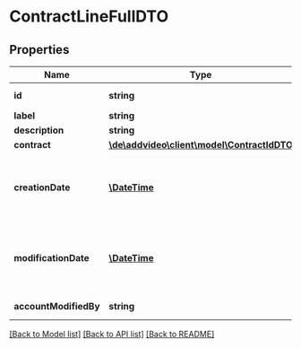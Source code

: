 # ContractLineFullDTO

## Properties
Name | Type | Description | Notes
------------ | ------------- | ------------- | -------------
**id** | **string** | Generated id. READ ONLY! Value will be set from db and cannot be manipulated via the API!. | [optional] 
**label** | **string** | Label for contract line. Can be used for billing purposes. | [optional] 
**description** | **string** | Description for this contractline. Can be used for billing purposes. | [optional] 
**contract** | [**\de\addvideo\client\model\ContractIdDTO**](ContractIdDTO.md) | Internal reference id to Contract this line belongs to. | 
**creationDate** | [**\DateTime**](\DateTime.md) | Date of dataset creation. READ ONLY! Value will be set from db and cannot be manipulated via the API! Format as defined in &lt;a href&#x3D;&#39;http://xml2rfc.ietf.org/public/rfc/html/rfc3339.html#anchor14&#39; target&#x3D;&#39;_blank&#39;&gt;RFC3339&lt;/a&gt;. Format as defined in &lt;a href&#x3D;&#39;http://xml2rfc.ietf.org/public/rfc/html/rfc3339.html#anchor14&#39; target&#x3D;&#39;_blank&#39;&gt;RFC3339&lt;/a&gt;. | [optional] 
**modificationDate** | [**\DateTime**](\DateTime.md) | Date of last dataset modification. READ ONLY! Value will be set from db and cannot be manipulated via the API! Format as defined in &lt;a href&#x3D;&#39;http://xml2rfc.ietf.org/public/rfc/html/rfc3339.html#anchor14&#39; target&#x3D;&#39;_blank&#39;&gt;RFC3339&lt;/a&gt;. Format as defined in &lt;a href&#x3D;&#39;http://xml2rfc.ietf.org/public/rfc/html/rfc3339.html#anchor14&#39; target&#x3D;&#39;_blank&#39;&gt;RFC3339&lt;/a&gt;. | [optional] 
**accountModifiedBy** | **string** | Account used for last dataset modification. READ ONLY! Value will be set from db and cannot be manipulated via the API!. | [optional] 

[[Back to Model list]](../README.md#documentation-for-models) [[Back to API list]](../README.md#documentation-for-api-endpoints) [[Back to README]](../README.md)


